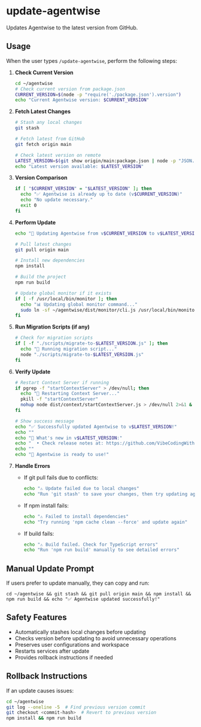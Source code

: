 # update-agentwise

Updates Agentwise to the latest version from GitHub.

## Usage
When the user types `/update-agentwise`, perform the following steps:

1. **Check Current Version**
   ```bash
   cd ~/agentwise
   # Check current version from package.json
   CURRENT_VERSION=$(node -p "require('./package.json').version")
   echo "Current Agentwise version: $CURRENT_VERSION"
   ```

2. **Fetch Latest Changes**
   ```bash
   # Stash any local changes
   git stash
   
   # Fetch latest from GitHub
   git fetch origin main
   
   # Check latest version on remote
   LATEST_VERSION=$(git show origin/main:package.json | node -p "JSON.parse(require('fs').readFileSync(0, 'utf8')).version")
   echo "Latest version available: $LATEST_VERSION"
   ```

3. **Version Comparison**
   ```bash
   if [ "$CURRENT_VERSION" = "$LATEST_VERSION" ]; then
     echo "✅ Agentwise is already up to date (v$CURRENT_VERSION)"
     echo "No update necessary."
     exit 0
   fi
   ```

4. **Perform Update**
   ```bash
   echo "🔄 Updating Agentwise from v$CURRENT_VERSION to v$LATEST_VERSION..."
   
   # Pull latest changes
   git pull origin main
   
   # Install new dependencies
   npm install
   
   # Build the project
   npm run build
   
   # Update global monitor if it exists
   if [ -f /usr/local/bin/monitor ]; then
     echo "📊 Updating global monitor command..."
     sudo ln -sf ~/agentwise/dist/monitor/cli.js /usr/local/bin/monitor
   fi
   ```

5. **Run Migration Scripts (if any)**
   ```bash
   # Check for migration scripts
   if [ -f "./scripts/migrate-to-$LATEST_VERSION.js" ]; then
     echo "🔧 Running migration script..."
     node "./scripts/migrate-to-$LATEST_VERSION.js"
   fi
   ```

6. **Verify Update**
   ```bash
   # Restart Context Server if running
   if pgrep -f "startContextServer" > /dev/null; then
     echo "🔄 Restarting Context Server..."
     pkill -f "startContextServer"
     nohup node dist/context/startContextServer.js > /dev/null 2>&1 &
   fi
   
   # Show success message
   echo "✅ Successfully updated Agentwise to v$LATEST_VERSION!"
   echo ""
   echo "📝 What's new in v$LATEST_VERSION:"
   echo "  • Check release notes at: https://github.com/VibeCodingWithPhil/agentwise/releases/tag/v$LATEST_VERSION"
   echo ""
   echo "🚀 Agentwise is ready to use!"
   ```

7. **Handle Errors**
   - If git pull fails due to conflicts:
     ```bash
     echo "⚠️ Update failed due to local changes"
     echo "Run 'git stash' to save your changes, then try updating again"
     ```
   - If npm install fails:
     ```bash
     echo "⚠️ Failed to install dependencies"
     echo "Try running 'npm cache clean --force' and update again"
     ```
   - If build fails:
     ```bash
     echo "⚠️ Build failed. Check for TypeScript errors"
     echo "Run 'npm run build' manually to see detailed errors"
     ```

## Manual Update Prompt

If users prefer to update manually, they can copy and run:

```
cd ~/agentwise && git stash && git pull origin main && npm install && npm run build && echo "✅ Agentwise updated successfully!"
```

## Safety Features
- Automatically stashes local changes before updating
- Checks version before updating to avoid unnecessary operations
- Preserves user configurations and workspace
- Restarts services after update
- Provides rollback instructions if needed

## Rollback Instructions
If an update causes issues:
```bash
cd ~/agentwise
git log --oneline -5  # Find previous version commit
git checkout <commit-hash>  # Revert to previous version
npm install && npm run build
```